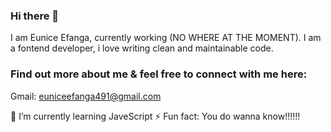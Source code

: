 ### Hi there 👋
I am Eunice Efanga, currently working (NO WHERE AT THE MOMENT). I am a fontend developer, i love writing clean and maintainable code.

### Find out more about me & feel free to connect with me here: 
Gmail: euniceefanga491@gmail.com


🌱 I’m currently learning JaveScript
⚡ Fun fact: You do wanna know!!!!!!
